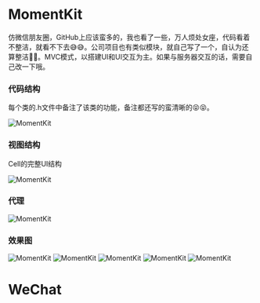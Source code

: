 # MomentKit

仿微信朋友圈，GitHub上应该蛮多的，我也看了一些，万人烦处女座，代码看着不整洁，就看不下去😅😅。公司项目也有类似模块，就自己写了一个，自认为还算整洁🤣🤣。MVC模式，以搭建UI和UI交互为主。如果与服务器交互的话，需要自己改一下哦。

### 代码结构

每个类的.h文件中备注了该类的功能，备注都还写的蛮清晰的😝😝。

![MomentKit](https://github.com/AlanZhangQ/WeChat/tree/master/Screenshot/screenshot_01.png)

### 视图结构

Cell的完整UI结构

![MomentKit](https://github.com/AlanZhangQ/WeChat/tree/master/Screenshot/screenshot_02.png)

### 代理

![MomentKit](https://github.com/AlanZhangQ/WeChat/tree/master/Screenshot/screenshot_03.png)

### 效果图

![MomentKit](https://github.com/AlanZhangQ/WeChat/tree/master/Screenshot/screenshot.gif)
![MomentKit](https://github.com/AlanZhangQ/WeChat/tree/master/Screenshot/screenshot_04.png)
![MomentKit](https://github.com/AlanZhangQ/WeChat/tree/master/Screenshot/screenshot_05.png)
![MomentKit](https://github.com/AlanZhangQ/WeChat/tree/master/Screenshot/screenshot_06.png)
![MomentKit](https://github.com/AlanZhangQ/WeChat/tree/master/Screenshot/screenshot_07.png)

# WeChat
